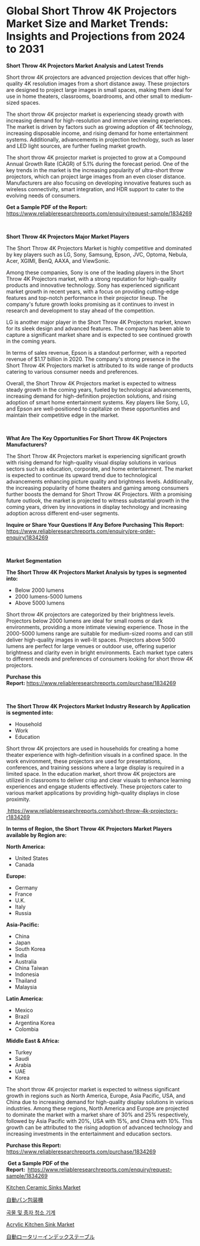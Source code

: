 <p><h1>Global Short Throw 4K Projectors Market Size and Market Trends: Insights and Projections from 2024 to 2031</h1></p><p><strong>Short Throw 4K Projectors Market Analysis and Latest Trends</strong></p>
<p><p>Short throw 4K projectors are advanced projection devices that offer high-quality 4K resolution images from a short distance away. These projectors are designed to project large images in small spaces, making them ideal for use in home theaters, classrooms, boardrooms, and other small to medium-sized spaces.</p><p>The short throw 4K projector market is experiencing steady growth with increasing demand for high-resolution and immersive viewing experiences. The market is driven by factors such as growing adoption of 4K technology, increasing disposable income, and rising demand for home entertainment systems. Additionally, advancements in projection technology, such as laser and LED light sources, are further fueling market growth.</p><p>The short throw 4K projector market is projected to grow at a Compound Annual Growth Rate (CAGR) of 5.1% during the forecast period. One of the key trends in the market is the increasing popularity of ultra-short throw projectors, which can project large images from an even closer distance. Manufacturers are also focusing on developing innovative features such as wireless connectivity, smart integration, and HDR support to cater to the evolving needs of consumers.</p></p>
<p><strong>Get a Sample PDF of the Report:&nbsp;</strong> <a href="https://www.reliableresearchreports.com/enquiry/request-sample/1834269">https://www.reliableresearchreports.com/enquiry/request-sample/1834269</a></p>
<p>&nbsp;</p>
<p><strong>Short Throw 4K Projectors Major Market Players</strong></p>
<p><p>The Short Throw 4K Projectors Market is highly competitive and dominated by key players such as LG, Sony, Samsung, Epson, JVC, Optoma, Nebula, Acer, XGIMI, BenQ, AAXA, and ViewSonic.</p><p>Among these companies, Sony is one of the leading players in the Short Throw 4K Projectors market, with a strong reputation for high-quality products and innovative technology. Sony has experienced significant market growth in recent years, with a focus on providing cutting-edge features and top-notch performance in their projector lineup. The company's future growth looks promising as it continues to invest in research and development to stay ahead of the competition.</p><p>LG is another major player in the Short Throw 4K Projectors market, known for its sleek design and advanced features. The company has been able to capture a significant market share and is expected to see continued growth in the coming years.</p><p>In terms of sales revenue, Epson is a standout performer, with a reported revenue of $1.17 billion in 2020. The company's strong presence in the Short Throw 4K Projectors market is attributed to its wide range of products catering to various consumer needs and preferences.</p><p>Overall, the Short Throw 4K Projectors market is expected to witness steady growth in the coming years, fueled by technological advancements, increasing demand for high-definition projection solutions, and rising adoption of smart home entertainment systems. Key players like Sony, LG, and Epson are well-positioned to capitalize on these opportunities and maintain their competitive edge in the market.</p></p>
<p>&nbsp;</p>
<p><strong>What Are The Key Opportunities For Short Throw 4K Projectors Manufacturers?</strong></p>
<p><p>The Short Throw 4K Projectors market is experiencing significant growth with rising demand for high-quality visual display solutions in various sectors such as education, corporate, and home entertainment. The market is expected to continue its upward trend due to technological advancements enhancing picture quality and brightness levels. Additionally, the increasing popularity of home theaters and gaming among consumers further boosts the demand for Short Throw 4K Projectors. With a promising future outlook, the market is projected to witness substantial growth in the coming years, driven by innovations in display technology and increasing adoption across different end-user segments.</p></p>
<p><strong>Inquire or Share Your Questions If Any Before Purchasing This Report:</strong> <a href="https://www.reliableresearchreports.com/enquiry/pre-order-enquiry/1834269">https://www.reliableresearchreports.com/enquiry/pre-order-enquiry/1834269</a></p>
<p>&nbsp;</p>
<p><strong>Market Segmentation</strong></p>
<p><strong>The Short Throw 4K Projectors Market Analysis by types is segmented into:</strong></p>
<p><ul><li>Below 2000 lumens</li><li>2000 lumens-5000 lumens</li><li>Above 5000 lumens</li></ul></p>
<p><p>Short throw 4K projectors are categorized by their brightness levels. Projectors below 2000 lumens are ideal for small rooms or dark environments, providing a more intimate viewing experience. Those in the 2000-5000 lumens range are suitable for medium-sized rooms and can still deliver high-quality images in well-lit spaces. Projectors above 5000 lumens are perfect for large venues or outdoor use, offering superior brightness and clarity even in bright environments. Each market type caters to different needs and preferences of consumers looking for short throw 4K projectors.</p></p>
<p><strong>Purchase this Report:&nbsp;</strong><a href="https://www.reliableresearchreports.com/purchase/1834269">https://www.reliableresearchreports.com/purchase/1834269</a></p>
<p>&nbsp;</p>
<p><strong>The Short Throw 4K Projectors Market Industry Research by Application is segmented into:</strong></p>
<p><ul><li>Household</li><li>Work</li><li>Education</li></ul></p>
<p><p>Short throw 4K projectors are used in households for creating a home theater experience with high-definition visuals in a confined space. In the work environment, these projectors are used for presentations, conferences, and training sessions where a large display is required in a limited space. In the education market, short throw 4K projectors are utilized in classrooms to deliver crisp and clear visuals to enhance learning experiences and engage students effectively. These projectors cater to various market applications by providing high-quality displays in close proximity.</p></p>
<p><a href="https://www.reliableresearchreports.com/short-throw-4k-projectors-r1834269">&nbsp;https://www.reliableresearchreports.com/short-throw-4k-projectors-r1834269</a></p>
<p><strong>In terms of Region, the Short Throw 4K Projectors Market Players available by Region are:</strong></p>
<p>
    <p> <strong> North America: </strong>
        <ul>
            <li>United States</li>
            <li>Canada</li>
        </ul>
        </p> 
    <p> <strong> Europe: </strong>
        <ul>
            <li>Germany</li>
            <li>France</li>
            <li>U.K.</li>
            <li>Italy</li>
            <li>Russia</li>
        </ul>
        </p> 
    <p> <strong> Asia-Pacific: </strong>
        <ul>
            <li>China</li>
            <li>Japan</li>
            <li>South Korea</li>
            <li>India</li>
            <li>Australia</li>
            <li>China Taiwan</li>
            <li>Indonesia</li>
            <li>Thailand</li>
            <li>Malaysia</li>
        </ul>
        </p> 
    <p> <strong> Latin America: </strong>
        <ul>
            <li>Mexico</li>
            <li>Brazil</li>
            <li>Argentina Korea</li>
            <li>Colombia</li>
        </ul>
        </p> 
    <p> <strong> Middle East & Africa: </strong>
        <ul>
            <li>Turkey</li>
            <li>Saudi</li>
            <li>Arabia</li>
            <li>UAE</li>
            <li>Korea</li>
        </ul>
    </p>
    </p>
<p><p>The short throw 4K projector market is expected to witness significant growth in regions such as North America, Europe, Asia Pacific, USA, and China due to increasing demand for high-quality display solutions in various industries. Among these regions, North America and Europe are projected to dominate the market with a market share of 30% and 25% respectively, followed by Asia Pacific with 20%, USA with 15%, and China with 10%. This growth can be attributed to the rising adoption of advanced technology and increasing investments in the entertainment and education sectors.</p></p>
<p><strong>Purchase this Report: </strong><a href="https://www.reliableresearchreports.com/purchase/1834269">https://www.reliableresearchreports.com/purchase/1834269</a></p>
<p>&nbsp;<strong>Get a Sample PDF of the Report:&nbsp;&nbsp;</strong><a href="https://www.reliableresearchreports.com/enquiry/request-sample/1834269">https://www.reliableresearchreports.com/enquiry/request-sample/1834269</a></p>
<p><strong></strong></p>
<p><p><a href="https://github.com/kaiserrayhan25/Market-Research-Report-List-1/blob/main/kitchen-ceramic-sinks-market.md">Kitchen Ceramic Sinks Market</a></p><p><a href="https://github.com/lily-u-genius/Market-Research-Report-List-2/blob/main/9063589141522.md">自動パン包装機</a></p><p><a href="https://github.com/shampaakter36/Market-Research-Report-List-1/blob/main/4213793149365.md">곡물 및 종자 청소 기계</a></p><p><a href="https://github.com/FassouRP/Market-Research-Report-List-5/blob/main/acrylic-kitchen-sink-market.md">Acrylic Kitchen Sink Market</a></p><p><a href="https://github.com/dandier2003/Market-Research-Report-List-2/blob/main/4232952141521.md">自動ロータリーインデックステーブル</a></p></p>